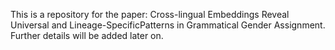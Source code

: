 This is a repository for the paper: Cross-lingual Embeddings Reveal Universal and Lineage-SpecificPatterns in Grammatical Gender Assignment.
Further details will be added later on.
